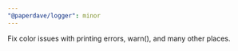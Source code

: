 ```yaml
---
"@paperdave/logger": minor
---
```


Fix color issues with printing errors, warn(), and many other places.
